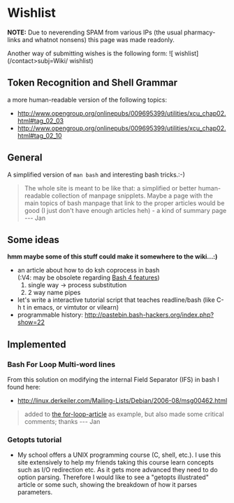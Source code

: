 # Wishlist

**NOTE:** Due to neverending SPAM from various IPs (the usual
pharmacy-links and whatnot nonsens) this page was made readonly.

Another way of submitting wishes is the following form:
![ wishlist](/contact>subj=Wiki/ wishlist)

## Token Recognition and Shell Grammar

a more human-readable version of the following topics:

- <http://www.opengroup.org/onlinepubs/009695399/utilities/xcu_chap02.html#tag_02_03>
- <http://www.opengroup.org/onlinepubs/009695399/utilities/xcu_chap02.html#tag_02_10>

## General

A simplified version of `man bash` and interesting bash tricks.:-)

> The whole site is meant to be like that: a simplified or better
> human-readable collection of manpage snipplets. Maybe a page with the
> main topics of bash manpage that link to the proper articles would be
> good (I just don't have enough articles heh) - a kind of summary page
> --- Jan

## Some ideas

**hmm maybe some of this stuff could make it somewhere to the
wiki...:)**

- an article about how to do ksh coprocess in bash  
  (:V4: may be obsolete regarding [Bash 4 features](bash4))
  1. single way -> process substitution
  2. 2 way name pipes
- let's write a interactive tutorial script that teaches readline/bash
  (like C-h t in emacs, or vimtutor or vilearn)
- programmable history:
  <http://pastebin.bash-hackers.org/index.php?show=22>

## Implemented

### Bash For Loop Multi-word lines

From this solution on modifying the internal Field Separator (IFS) in
bash I found here:

- <http://linux.derkeiler.com/Mailing-Lists/Debian/2006-08/msg00462.html>

> added to [the for-loop-article](/syntax/ccmd/classic_for.md) as example,
> but also made some critical comments; thanks --- Jan

### Getopts tutorial

- My school offers a UNIX programming course (C, shell, etc.). I use
  this site extensively to help my friends taking this course learn
  concepts such as I/O redirection etc. As it gets more advanced they
  need to do option parsing. Therefore I would like to see a "getopts
  illustrated" article or some such, showing the breakdown of how it
  parses parameters.

